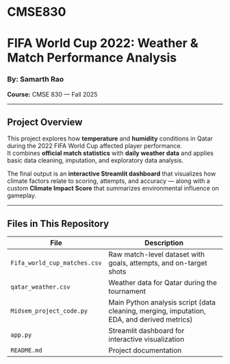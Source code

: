# CMSE830
# FIFA World Cup 2022: Weather & Match Performance Analysis  

### By: Samarth Rao  
**Course:** CMSE 830 — Fall 2025  

---

## Project Overview  
This project explores how **temperature** and **humidity** conditions in Qatar during the 2022 FIFA World Cup affected player performance.  
It combines **official match statistics** with **daily weather data** and applies basic data cleaning, imputation, and exploratory data analysis.

The final output is an **interactive Streamlit dashboard** that visualizes how climate factors relate to scoring, attempts, and accuracy — along with a custom **Climate Impact Score** that summarizes environmental influence on gameplay.

---

## Files in This Repository

| File | Description |
|------|--------------|
| `Fifa_world_cup_matches.csv` | Raw match-level dataset with goals, attempts, and on-target shots |
| `qatar_weather.csv` | Weather data for Qatar during the tournament |
| `Midsem_project_code.py` | Main Python analysis script (data cleaning, merging, imputation, EDA, and derived metrics) |
| `app.py` | Streamlit dashboard for interactive visualization |
| `README.md` | Project documentation |


